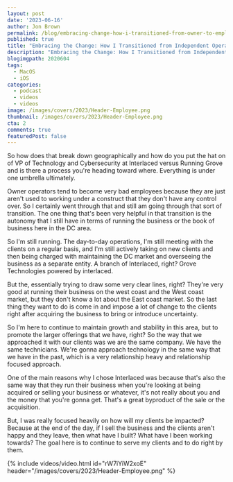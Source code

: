 ```yaml
---
layout: post
date: '2023-06-16'
author: Jon Brown
permalink: /blog/embracing-change-how-i-transitioned-from-owner-to-employee/
published: true
title: "Embracing the Change: How I Transitioned from Independent Operator to Employee"
description: "Embracing the Change: How I Transitioned from Independent Operator to Employee"
blogimgpath: 2020604
tags:
  - MacOS
  - iOS
categories:
  - podcast
  - videos
  - videos
image: /images/covers/2023/Header-Employee.png
thumbnail: /images/covers/2023/Header-Employee.png
cta: 2
comments: true
featuredPost: false
---
```

So how does that break down geographically and how do you put the hat on of VP of Technology and Cybersecurity at Interlaced versus Running Grove and is there a process you're heading toward where. Everything is under one umbrella ultimately. 

Owner operators tend to become very bad employees because they are just aren't used to working under a construct that they don't have any control over. So I certainly went through that and still am going through that sort of transition. The one thing that's been very helpful in that transition is the autonomy that I still have in terms of running the business or the book of business here in the DC area.

So I'm still running. The day-to-day operations, I'm still meeting with the clients on a regular basis, and I'm still actively taking on new clients and then being charged with maintaining the DC market and overseeing the business as a separate entity. A branch of Interlaced, right? Grove Technologies powered by interlaced.

But the, essentially trying to draw some very clear lines, right? They're very good at running their business on the west coast and the West coast market, but they don't know a lot about the East coast market. So the last thing they want to do is come in and impose a lot of change to the clients right after acquiring the business to bring or introduce uncertainty.

So I'm here to continue to maintain growth and stability in this area, but to promote the larger offerings that we have, right? So the way that we approached it with our clients was we are the same company. We have the same technicians. We're gonna approach technology in the same way that we have in the past, which is a very relationship heavy and relationship focused approach.

One of the main reasons why I chose Interlaced was because  that's also the same way that they run their business when you're looking at being acquired or selling your business or whatever, it's not really about you and the money that you're gonna get. That's a great byproduct of the sale or the acquisition.

But, I was really focused heavily on how will my clients be impacted? Because at the end of the day, if I sell the business and the clients aren't happy and they leave, then what have I built? What have I been working towards? The goal here is to  continue to serve my clients and to do right by them. 

{% include videos/video.html id="rW7iYiW2xoE" header="/images/covers/2023/Header-Employee.png" %}